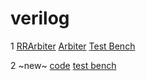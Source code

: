 # verilog

1
[RRArbiter](./RRArbiter_230914/RRArbiter.sv)
[Arbiter](./RRArbiter_230914/Arbiter.sv)
[Test Bench](./RRArbiter_230914/RRArbiter_TB.sv)

2 ~new~
[code](./CLArbiter_230914\CLArbiter.sv)
[test bench](./CLArbiter_230914\CLArbiter_tb.sv)